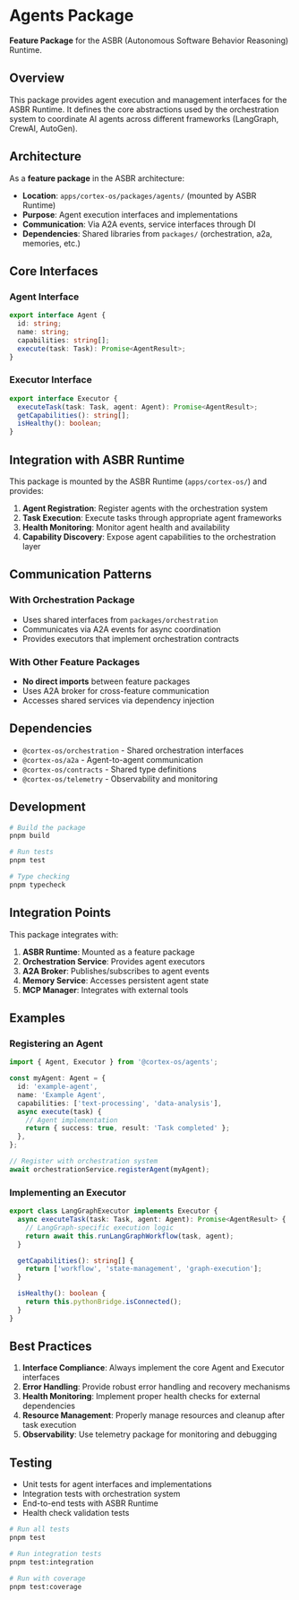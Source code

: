 # Agents Package

**Feature Package** for the ASBR (Autonomous Software Behavior Reasoning) Runtime.

## Overview

This package provides agent execution and management interfaces for the ASBR Runtime. It defines the core abstractions used by the orchestration system to coordinate AI agents across different frameworks (LangGraph, CrewAI, AutoGen).

## Architecture

As a **feature package** in the ASBR architecture:

- **Location**: `apps/cortex-os/packages/agents/` (mounted by ASBR Runtime)
- **Purpose**: Agent execution interfaces and implementations
- **Communication**: Via A2A events, service interfaces through DI
- **Dependencies**: Shared libraries from `packages/` (orchestration, a2a, memories, etc.)

## Core Interfaces

### Agent Interface

```typescript
export interface Agent {
  id: string;
  name: string;
  capabilities: string[];
  execute(task: Task): Promise<AgentResult>;
}
```

### Executor Interface

```typescript
export interface Executor {
  executeTask(task: Task, agent: Agent): Promise<AgentResult>;
  getCapabilities(): string[];
  isHealthy(): boolean;
}
```

## Integration with ASBR Runtime

This package is mounted by the ASBR Runtime (`apps/cortex-os/`) and provides:

1. **Agent Registration**: Register agents with the orchestration system
2. **Task Execution**: Execute tasks through appropriate agent frameworks
3. **Health Monitoring**: Monitor agent health and availability
4. **Capability Discovery**: Expose agent capabilities to the orchestration layer

## Communication Patterns

### With Orchestration Package

- Uses shared interfaces from `packages/orchestration`
- Communicates via A2A events for async coordination
- Provides executors that implement orchestration contracts

### With Other Feature Packages

- **No direct imports** between feature packages
- Uses A2A broker for cross-feature communication
- Accesses shared services via dependency injection

## Dependencies

- `@cortex-os/orchestration` - Shared orchestration interfaces
- `@cortex-os/a2a` - Agent-to-agent communication
- `@cortex-os/contracts` - Shared type definitions
- `@cortex-os/telemetry` - Observability and monitoring

## Development

```bash
# Build the package
pnpm build

# Run tests
pnpm test

# Type checking
pnpm typecheck
```

## Integration Points

This package integrates with:

1. **ASBR Runtime**: Mounted as a feature package
2. **Orchestration Service**: Provides agent executors
3. **A2A Broker**: Publishes/subscribes to agent events
4. **Memory Service**: Accesses persistent agent state
5. **MCP Manager**: Integrates with external tools

## Examples

### Registering an Agent

```typescript
import { Agent, Executor } from '@cortex-os/agents';

const myAgent: Agent = {
  id: 'example-agent',
  name: 'Example Agent',
  capabilities: ['text-processing', 'data-analysis'],
  async execute(task) {
    // Agent implementation
    return { success: true, result: 'Task completed' };
  },
};

// Register with orchestration system
await orchestrationService.registerAgent(myAgent);
```

### Implementing an Executor

```typescript
export class LangGraphExecutor implements Executor {
  async executeTask(task: Task, agent: Agent): Promise<AgentResult> {
    // LangGraph-specific execution logic
    return await this.runLangGraphWorkflow(task, agent);
  }

  getCapabilities(): string[] {
    return ['workflow', 'state-management', 'graph-execution'];
  }

  isHealthy(): boolean {
    return this.pythonBridge.isConnected();
  }
}
```

## Best Practices

1. **Interface Compliance**: Always implement the core Agent and Executor interfaces
2. **Error Handling**: Provide robust error handling and recovery mechanisms
3. **Health Monitoring**: Implement proper health checks for external dependencies
4. **Resource Management**: Properly manage resources and cleanup after task execution
5. **Observability**: Use telemetry package for monitoring and debugging

## Testing

- Unit tests for agent interfaces and implementations
- Integration tests with orchestration system
- End-to-end tests with ASBR Runtime
- Health check validation tests

```bash
# Run all tests
pnpm test

# Run integration tests
pnpm test:integration

# Run with coverage
pnpm test:coverage
```
